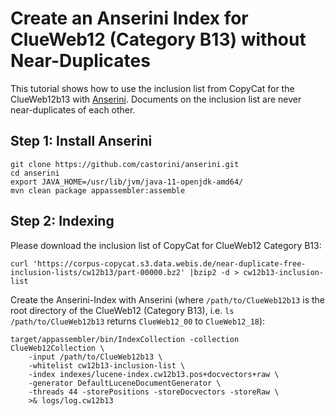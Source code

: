 # Create an Anserini Index for ClueWeb12 (Category B13) without Near-Duplicates

This tutorial shows how to use the inclusion list from CopyCat for the ClueWeb12b13 with [Anserini](https://github.com/castorini/anserini/blob/master/docs/regressions-cw12b13.md).
Documents on the inclusion list are never near-duplicates of each other.

## Step 1: Install Anserini

```
git clone https://github.com/castorini/anserini.git
cd anserini
export JAVA_HOME=/usr/lib/jvm/java-11-openjdk-amd64/
mvn clean package appassembler:assemble
```

## Step 2: Indexing

Please download the inclusion list of CopyCat for ClueWeb12 Category B13:
```
curl 'https://corpus-copycat.s3.data.webis.de/near-duplicate-free-inclusion-lists/cw12b13/part-00000.bz2' |bzip2 -d > cw12b13-inclusion-list
```

Create the Anserini-Index with Anserini (where `/path/to/ClueWeb12b13` is the root directory of the ClueWeb12 (Category B13), i.e. `ls /path/to/ClueWeb12b13` returns `ClueWeb12_00` to `ClueWeb12_18`):
```
target/appassembler/bin/IndexCollection -collection ClueWeb12Collection \
    -input /path/to/ClueWeb12b13 \
    -whitelist cw12b13-inclusion-list \
    -index indexes/lucene-index.cw12b13.pos+docvectors+raw \
    -generator DefaultLuceneDocumentGenerator \
    -threads 44 -storePositions -storeDocvectors -storeRaw \
    >& logs/log.cw12b13
```


